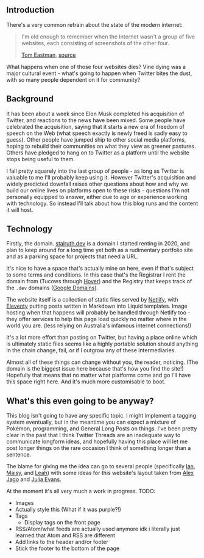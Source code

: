 ## Introduction

There's a very common refrain about the state of the modern internet:

> I'm old enough to remember when the Internet wasn't a group of five websites,
> each consisting of screenshots of the other four.
>
> <footer><a href="https://tom.eeastman.nz">Tom Eastman</a>, <a href="https://twitter.com/tveastman/status/1069674780826071040">source</a></footer>

What happens when one of those four websites dies?  Vine dying was a major
cultural event - what's going to happen when Twitter bites the dust, with so
many people dependent on it for community?

## Background

It has been about a week since Elon Musk completed his acquisition of Twitter,
and reactions to the news have been mixed. Some people have celebrated the
acquisition, saying that it starts a new era of freedom of speech on the Web
(what speech exactly is newly freed is sadly easy to guess).  Other people
have jumped ship to other social media platforms, hoping to rebuild their
communities on what they view as greener pastures.  Others have pledged to
hang on to Twitter as a platform until the website stops being useful to them.

I fall pretty squarely into the last group of people - as long as Twitter is
valuable to me I'll probably keep using it.  However Twitter's acquisition and
widely predicted downfall raises other questions about how and why we build
our online lives on platforms open to these risks - questions I'm not
personally equipped to answer, either due to age or experience working with
technology.  So instead I'll talk about how this blog runs and the content it
will host.

## Technology

Firstly, the domain.  [stalruth.dev][self] is a domain I started renting in
2020, and plan to keep around for a long time yet both as a rudimentary
portfolio site and as a parking space for projects that need a URL.

[self]: https://stalruth.dev/

It's nice to have a space that's actually mine on here, even if that's subject
to some terms and conditions. In this case that's the Registrar I rent the
domain from (Tucows through [Hover]) and the Registry that keeps track of the `.dev`
domains ([Google Domains]).

[Hover]: https://hover.com/
[Google Domains]: https://get.dev/

The website itself is a collection of static files served by [Netlify], with
[Eleventy] putting posts written in Markdown into Liquid templates.  Image
hosting when that happens will probably be handled through Netlify too - they
offer services to help this page load quickly no matter where in the world you
are. (less relying on Australia's infamous internet connections!)

[Netlify]: https://netlify.com/
[Eleventy]: https://11ty.dev/

It's a lot more effort than posting on Twitter, but having a place online which
is ultimately static files seems like a highly portable solution should anything
in the chain change, fail, or if I outgrow any of these intermediaries.

Almost all of these things can change without you, the reader, noticing. (The
domain is the biggest issue here because that's how you find the site!)
Hopefully that means that no matter what platforms come and go I'll have this
space right here.  And it's much more customisable to boot.

## What's this even going to be anyway?

This blog isn't going to have any specific topic.  I might implement a tagging
system eventually, but in the meantime you can expect a mixture of Pokémon,
programming, and General Long Posts on things.  I've been pretty clear in the
past that I think Twitter Threads are an inadequate way to communicate
longform ideas, and hopefully having this place will let me
post longer things on the rare occasion I think of something longer than a
sentence.

The blame for giving me the idea can go to several people (specifically [Ian],
[Maisy], and [Leah]) with some ideas for this website's layout taken from [Alex
Jago] and [Julia Evans].

At the moment it's all very much a work in progress. TODO:

- Images
- Actually style this (What if it was purple?!)
- Tags
    - Display tags on the front page
- RSS/Atom/what feeds are actually used anymore idk i literally just learned
  that Atom and RSS are different
- Add links to the header and/or footer
- Stick the footer to the bottom of the page

[Ian]: https://ianmitchell.dev/
[Maisy]: https://likesdinosaurs.com/
[Leah]: https://leah.link/
[Alex Jago]: https://abjago.net/
[Julia Evans]: https://jvns.ca/

